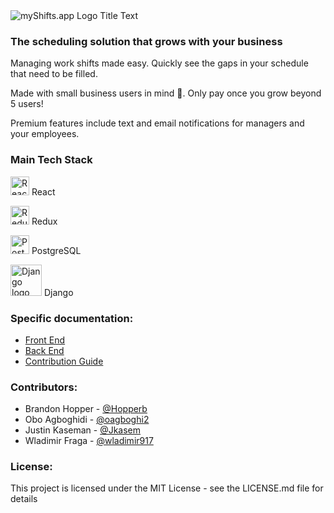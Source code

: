 <img src="https://github.com/Lambda-School-Labs/CS10-employee-shift/blob/master/front-end/src/styles/logos/employee_scheduler2.png" alt="myShifts.app Logo Title Text" />

### The scheduling solution that grows with your business

Managing work shifts made easy. Quickly see the gaps in your schedule that need to be filled.

Made with small business users in mind :blue_heart:. Only pay once you grow beyond 5 users!

Premium features include text and email notifications for managers and your employees.

### Main Tech Stack

<img src="https://upload.wikimedia.org/wikipedia/commons/a/a7/React-icon.svg" alt="React logo" height="30px" /> React

<img src="https://avatars0.githubusercontent.com/u/13142323?s=400&v=4" alt="Redux logo" width="30px" /> Redux

<img src="https://upload.wikimedia.org/wikipedia/commons/thumb/2/29/Postgresql_elephant.svg/1200px-Postgresql_elephant.svg.png" alt="PostgreSQL logo" width="30px" /> PostgreSQL

<img src="https://www.djangoproject.com/s/img/logos/django-logo-negative.png" alt="Django logo" width="50px" /> Django

### Specific documentation:

- [Front End](front-end/README.md)
- [Back End](back-end/README.md)
- [Contribution Guide](CONTRIBUTING.md)

### Contributors:

- Brandon Hopper - [@Hopperb](https://github.com/Hopperb)
- Obo Agboghidi - [@oagboghi2](https://github.com/oagboghi2)
- Justin Kaseman - [@Jkasem](https://github.com/Jkasem)
- Wladimir Fraga - [@wladimir917](https://github.com/wladimir917)

### License:

This project is licensed under the MIT License - see the LICENSE.md file for details
